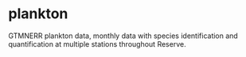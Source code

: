 # plankton
GTMNERR plankton data, monthly data with species identification and quantification at multiple stations throughout Reserve.
